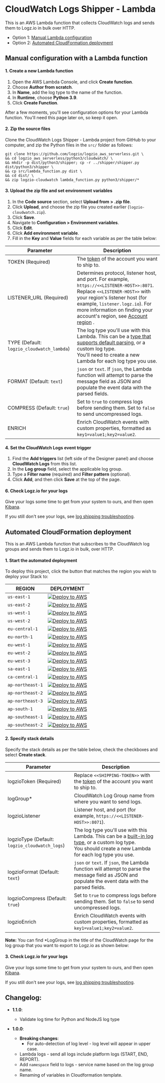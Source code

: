 # CloudWatch Logs Shipper - Lambda

This is an AWS Lambda function that collects CloudWatch logs and sends them to Logz.io in bulk over HTTP.

-   Option 1: [Manual Lambda configuration](#manual-lambda-configuration)
-   Option 2: [Automated CloudFormation deployment](#automated-cloudformation-deployment)

## Manual configuration with a Lambda function
  
#### 1. Create a new Lambda function

1. Open the AWS Lambda Console, and click **Create function**.
2. Choose **Author from scratch**.
3. In **Name**, add the log type to the name of the function.
4. In **Runtime**, choose **Python 3.9**.
5. Click **Create Function**.

After a few moments, you'll see configuration options for your Lambda function. You'll need this page later on, so keep it open.

#### 2. Zip the source files

Clone the CloudWatch Logs Shipper - Lambda project from GitHub to your computer,
and zip the Python files in the `src/` folder as follows:

```shell
git clone https://github.com/logzio/logzio_aws_serverless.git \
&& cd logzio_aws_serverless/python3/cloudwatch/ \
&& mkdir -p dist/python3/shipper; cp -r ../shipper/shipper.py dist/python3/shipper \
&& cp src/lambda_function.py dist \
&& cd dist/ \
&& zip logzio-cloudwatch lambda_function.py python3/shipper/*
```

#### 3. Upload the zip file and set environment variables

1. In the **Code source** section, select **Upload from > .zip file**.
2. Click **Upload**, and choose the zip file you created earlier (`logzio-cloudwatch.zip`).
3. Click **Save**.
4. Navigate to **Configuration > Environment variables**.
5. Click **Edit**.
6. Click **Add environment variable**.
7. Fill in the **Key** and **Value** fields for each variable as per the table below:

| Parameter                                  | Description                                                                                                                                                                                                                                                                                                                                    |
|--------------------------------------------|------------------------------------------------------------------------------------------------------------------------------------------------------------------------------------------------------------------------------------------------------------------------------------------------------------------------------------------------|
| TOKEN (Required)                           | The [token](https://app.logz.io/#/dashboard/settings/general) of the account you want to ship to.                                                                                                                                                                                                                                              |
| LISTENER_URL (Required)                    | Determines protocol, listener host, and port. For example, `https://<<LISTENER-HOST>>:8071`. <br > Replace `<<LISTENER-HOST>>` with your region's listener host (for example, `listener.logz.io`). For more information on finding your account's region, see [Account region](https://docs.logz.io/user-guide/accounts/account-region.html) . |
| TYPE (Default: `logzio_cloudwatch_lambda`) | The log type you'll use with this Lambda. This can be a [type that supports default parsing](https://docs.logz.io/user-guide/log-shipping/built-in-log-types.html), or a custom log type. <br> You'll need to create a new Lambda for each log type you use.                                                                                   |
| FORMAT (Default: `text`)                   | `json` or `text`. If `json`, the Lambda function will attempt to parse the message field as JSON and populate the event data with the parsed fields.                                                                                                                                                                                           |
| COMPRESS (Default: `true`)                 | Set to `true` to compress logs before sending them. Set to `false` to send uncompressed logs.                                                                                                                                                                                                                                                  |
| ENRICH                                     | Enrich CloudWatch events with custom properties, formatted as `key1=value1;key2=value2`.                                                                                                                                                                                                                                                       |

#### 4. Set the CloudWatch Logs event trigger

1. Find the **Add triggers** list (left side of the Designer panel) and choose **CloudWatch Logs** from this list.
2. In the **Log group** field, select the applicable log group.
3. Type a **Filter name** (required) and **Filter pattern** (optional).
4. Click **Add**, and then click **Save** at the top of the page.

#### 6. Check Logz.io for your logs

Give your logs some time to get from your system to ours, and then open [Kibana](https://app.logz.io/#/dashboard/kibana).

If you still don't see your logs, see [log shipping troubleshooting](https://docs.logz.io/user-guide/log-shipping/log-shipping-troubleshooting.html).


## Automated CloudFormation deployment

This is an AWS Lambda function that subscribes to the CloudWatch log groups and sends them to Logz.io in bulk, over HTTP.

#### 1. Start the automated deployment

To deploy this project, click the button that matches the region you wish to deploy your Stack to:

| REGION           | DEPLOYMENT                                                                                                                                                                                                                                                                                                                                                     |
|------------------|----------------------------------------------------------------------------------------------------------------------------------------------------------------------------------------------------------------------------------------------------------------------------------------------------------------------------------------------------------------|
| `us-east-1`      | [![Deploy to AWS](https://dytvr9ot2sszz.cloudfront.net/logz-docs/lights/LightS-button.png)](https://console.aws.amazon.com/cloudformation/home?region=us-east-1#/stacks/create/review?templateURL=https://logzio-aws-integrations-us-east-1.s3.amazonaws.com/cloudwatch-auto-deployment/1.1.0/sam-template.yaml&stackName=logzio-cloudwatch-shipper)           |
| `us-east-2`      | [![Deploy to AWS](https://dytvr9ot2sszz.cloudfront.net/logz-docs/lights/LightS-button.png)](https://console.aws.amazon.com/cloudformation/home?region=us-east-2#/stacks/create/review?templateURL=https://logzio-aws-integrations-us-east-2.s3.amazonaws.com/cloudwatch-auto-deployment/1.1.0/sam-template.yaml&stackName=logzio-cloudwatch-shipper)           |
| `us-west-1`      | [![Deploy to AWS](https://dytvr9ot2sszz.cloudfront.net/logz-docs/lights/LightS-button.png)](https://console.aws.amazon.com/cloudformation/home?region=eu-west-1#/stacks/create/review?templateURL=https://logzio-aws-integrations-us-west-1.s3.amazonaws.com/cloudwatch-auto-deployment/1.1.0/sam-template.yaml&stackName=logzio-cloudwatch-shipper)           |
| `us-west-2`      | [![Deploy to AWS](https://dytvr9ot2sszz.cloudfront.net/logz-docs/lights/LightS-button.png)](https://console.aws.amazon.com/cloudformation/home?region=eu-west-2#/stacks/create/review?templateURL=https://logzio-aws-integrations-us-west-2.s3.amazonaws.com/cloudwatch-auto-deployment/1.1.0/sam-template.yaml&stackName=logzio-cloudwatch-shipper)           |
| `eu-central-1`   | [![Deploy to AWS](https://dytvr9ot2sszz.cloudfront.net/logz-docs/lights/LightS-button.png)](https://console.aws.amazon.com/cloudformation/home?region=eu-central-1#/stacks/create/review?templateURL=https://logzio-aws-integrations-eu-central-1.s3.amazonaws.com/cloudwatch-auto-deployment/1.1.0/sam-template.yaml&stackName=logzio-cloudwatch-shipper)     |
| `eu-north-1`     | [![Deploy to AWS](https://dytvr9ot2sszz.cloudfront.net/logz-docs/lights/LightS-button.png)](https://console.aws.amazon.com/cloudformation/home?region=eu-north-1#/stacks/create/review?templateURL=https://logzio-aws-integrations-eu-north-1.s3.amazonaws.com/cloudwatch-auto-deployment/1.1.0/sam-template.yaml&stackName=logzio-cloudwatch-shipper)         |
| `eu-west-1`      | [![Deploy to AWS](https://dytvr9ot2sszz.cloudfront.net/logz-docs/lights/LightS-button.png)](https://console.aws.amazon.com/cloudformation/home?region=eu-west-1#/stacks/create/review?templateURL=https://logzio-aws-integrations-eu-west-1.s3.amazonaws.com/cloudwatch-auto-deployment/1.1.0/sam-template.yaml&stackName=logzio-cloudwatch-shipper)           |
| `eu-west-2`      | [![Deploy to AWS](https://dytvr9ot2sszz.cloudfront.net/logz-docs/lights/LightS-button.png)](https://console.aws.amazon.com/cloudformation/home?region=eu-west-2#/stacks/create/review?templateURL=https://logzio-aws-integrations-eu-west-2.s3.amazonaws.com/cloudwatch-auto-deployment/1.1.0/sam-template.yaml&stackName=logzio-cloudwatch-shipper)           |
| `eu-west-3`      | [![Deploy to AWS](https://dytvr9ot2sszz.cloudfront.net/logz-docs/lights/LightS-button.png)](https://console.aws.amazon.com/cloudformation/home?region=eu-west-3#/stacks/create/review?templateURL=https://logzio-aws-integrations-eu-west-3.s3.amazonaws.com/cloudwatch-auto-deployment/1.1.0/sam-template.yaml&stackName=logzio-cloudwatch-shipper)           |
| `sa-east-1`      | [![Deploy to AWS](https://dytvr9ot2sszz.cloudfront.net/logz-docs/lights/LightS-button.png)](https://console.aws.amazon.com/cloudformation/home?region=sa-east-1#/stacks/create/review?templateURL=https://logzio-aws-integrations-sa-east-1.s3.amazonaws.com/cloudwatch-auto-deployment/1.1.0/sam-template.yaml&stackName=logzio-cloudwatch-shipper)           |
| `ca-central-1`   | [![Deploy to AWS](https://dytvr9ot2sszz.cloudfront.net/logz-docs/lights/LightS-button.png)](https://console.aws.amazon.com/cloudformation/home?region=ca-central-1#/stacks/create/review?templateURL=https://logzio-aws-integrations-ca-central-1.s3.amazonaws.com/cloudwatch-auto-deployment/1.1.0/sam-template.yaml&stackName=logzio-cloudwatch-shipper)     |
| `ap-northeast-1` | [![Deploy to AWS](https://dytvr9ot2sszz.cloudfront.net/logz-docs/lights/LightS-button.png)](https://console.aws.amazon.com/cloudformation/home?region=ap-northeast-1#/stacks/create/review?templateURL=https://logzio-aws-integrations-ap-northeast-1.s3.amazonaws.com/cloudwatch-auto-deployment/1.1.0/sam-template.yaml&stackName=logzio-cloudwatch-shipper) |
| `ap-northeast-2` | [![Deploy to AWS](https://dytvr9ot2sszz.cloudfront.net/logz-docs/lights/LightS-button.png)](https://console.aws.amazon.com/cloudformation/home?region=ap-northeast-2#/stacks/create/review?templateURL=https://logzio-aws-integrations-ap-northeast-2.s3.amazonaws.com/cloudwatch-auto-deployment/1.1.0/sam-template.yaml&stackName=logzio-cloudwatch-shipper) |
| `ap-northeast-3` | [![Deploy to AWS](https://dytvr9ot2sszz.cloudfront.net/logz-docs/lights/LightS-button.png)](https://console.aws.amazon.com/cloudformation/home?region=ap-northeast-3#/stacks/create/review?templateURL=https://logzio-aws-integrations-ap-northeast-3.s3.amazonaws.com/cloudwatch-auto-deployment/1.1.0/sam-template.yaml&stackName=logzio-cloudwatch-shipper) |
| `ap-south-1`     | [![Deploy to AWS](https://dytvr9ot2sszz.cloudfront.net/logz-docs/lights/LightS-button.png)](https://console.aws.amazon.com/cloudformation/home?region=ap-south-1#/stacks/create/review?templateURL=https://logzio-aws-integrations-ap-south-1.s3.amazonaws.com/cloudwatch-auto-deployment/1.1.0/sam-template.yaml&stackName=logzio-cloudwatch-shipper)         |
| `ap-southeast-1` | [![Deploy to AWS](https://dytvr9ot2sszz.cloudfront.net/logz-docs/lights/LightS-button.png)](https://console.aws.amazon.com/cloudformation/home?region=ap-southeast-1#/stacks/create/review?templateURL=https://logzio-aws-integrations-ap-southeast-1.s3.amazonaws.com/cloudwatch-auto-deployment/1.1.0/sam-template.yaml&stackName=logzio-cloudwatch-shipper) |
| `ap-southeast-2` | [![Deploy to AWS](https://dytvr9ot2sszz.cloudfront.net/logz-docs/lights/LightS-button.png)](https://console.aws.amazon.com/cloudformation/home?region=ap-southeast-2#/stacks/create/review?templateURL=https://logzio-aws-integrations-ap-southeast-2.s3.amazonaws.com/cloudwatch-auto-deployment/1.1.0/sam-template.yaml&stackName=logzio-cloudwatch-shipper) |


#### 2. Specify stack details

Specify the stack details as per the table below, check the checkboxes and select **Create stack**.

| Parameter                                      | Description                                                                                                                                                                                                                             |
|------------------------------------------------|-----------------------------------------------------------------------------------------------------------------------------------------------------------------------------------------------------------------------------------------|
| logzioToken (Required)                         | Replace `<<SHIPPING-TOKEN>>` with the [token](https://app.logz.io/#/dashboard/settings/general) of the account you want to ship to.                                                                                                     |
| logGroup\*                                     | CloudWatch Log Group name from where you want to send logs.                                                                                                                                                                             |
| logzioListener                                 | Listener host, and port (for example, `https://<<LISTENER-HOST>>:8071`).                                                                                                                                                                |
| logzioType (Default: `logzio_cloudwatch_logs`) | The log type you'll use with this Lambda. This can be a [built-in log type](https://docs.logz.io/user-guide/log-shipping/built-in-log-types.html), or a custom log type. <br> You should create a new Lambda for each log type you use. |
| logzioFormat (Default: `text`)                 | `json` or `text`. If `json`, the Lambda function will attempt to parse the message field as JSON and populate the event data with the parsed fields.                                                                                    |
| logzioCompress (Default: `true`)               | Set to `true` to compress logs before sending them. Set to `false` to send uncompressed logs.                                                                                                                                           |
| logzioEnrich                                   | Enrich CloudWatch events with custom properties, formatted as `key1=value1;key2=value2`.                                                                                                                                                |

**Note:** You can find \*LogGroup in the title of the CloudWatch page for the log group that you want to export to Logz.io as shown below:

#### 3. Check Logz.io for your logs

Give your logs some time to get from your system to ours, and then open [Kibana](https://app.logz.io/#/dashboard/kibana).

If you still don't see your logs, see [log shipping troubleshooting](https://docs.logz.io/user-guide/log-shipping/log-shipping-troubleshooting.html).

## Changelog:
- **1.1.0**:
  - Validate log time for Python and NodeJS log type

- **1.0.0**:
  - **Breaking changes**:
    - For auto-detection of log level - log level will appear in upper case.
  - Lambda logs - send all logs include platform logs (START, END, REPORT).
  - Add `namespace` field to logs - service name based on the log group name.
  - Renaming of variables in Cloudformation template.